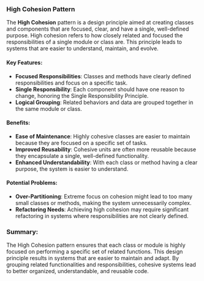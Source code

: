 ### High Cohesion Pattern

The **High Cohesion** pattern is a design principle aimed at creating classes and components that are focused, clear, and have a single, well-defined purpose. High cohesion refers to how closely related and focused the responsibilities of a single module or class are. This principle leads to systems that are easier to understand, maintain, and evolve.

#### Key Features:
- **Focused Responsibilities**: Classes and methods have clearly defined responsibilities and focus on a specific task.
- **Single Responsibility**: Each component should have one reason to change, honoring the Single Responsibility Principle.
- **Logical Grouping**: Related behaviors and data are grouped together in the same module or class.

#### Benefits:
- **Ease of Maintenance**: Highly cohesive classes are easier to maintain because they are focused on a specific set of tasks.
- **Improved Reusability**: Cohesive units are often more reusable because they encapsulate a single, well-defined functionality.
- **Enhanced Understandability**: With each class or method having a clear purpose, the system is easier to understand.

#### Potential Problems:
- **Over-Partitioning**: Extreme focus on cohesion might lead to too many small classes or methods, making the system unnecessarily complex.
- **Refactoring Needs**: Achieving high cohesion may require significant refactoring in systems where responsibilities are not clearly defined.

### Summary:
The High Cohesion pattern ensures that each class or module is highly focused on performing a specific set of related functions. This design principle results in systems that are easier to maintain and adapt. By grouping related functionalities and responsibilities, cohesive systems lead to better organized, understandable, and reusable code.